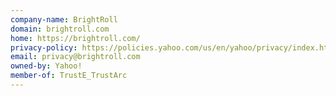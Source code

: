 ```yaml
---
company-name: BrightRoll
domain: brightroll.com
home: https://brightroll.com/
privacy-policy: https://policies.yahoo.com/us/en/yahoo/privacy/index.htm
email: privacy@brightroll.com
owned-by: Yahoo!
member-of: TrustE_TrustArc
---
```




